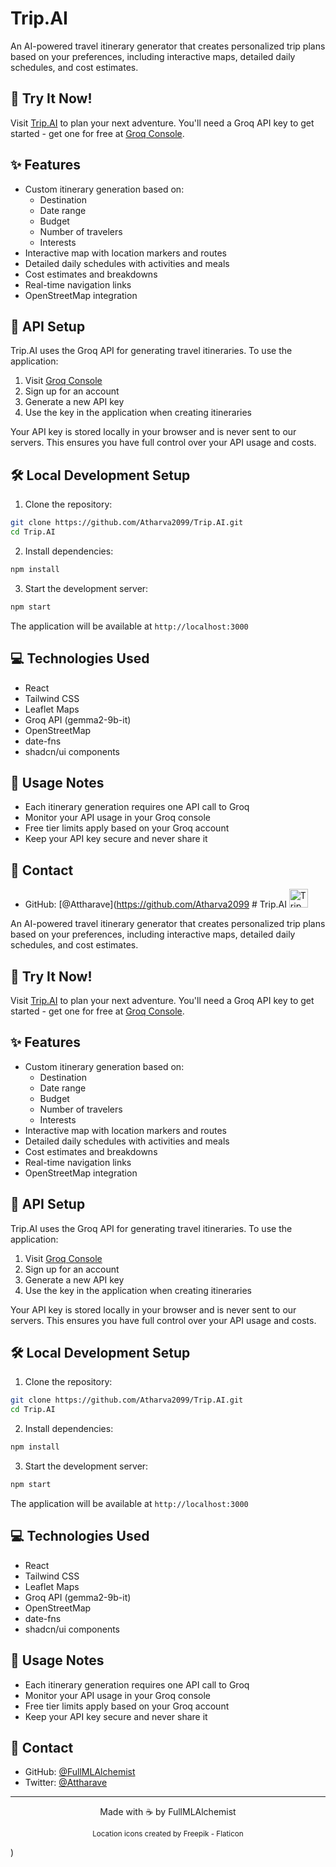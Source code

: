 # Trip.AI 

An AI-powered travel itinerary generator that creates personalized trip plans based on your preferences, including interactive maps, detailed daily schedules, and cost estimates.

## 🚀 Try It Now!

Visit [Trip.AI](https://atharva2099.github.io/Trip.AI/) to plan your next adventure. You'll need a Groq API key to get started - get one for free at [Groq Console](https://console.groq.com/keys).

## ✨ Features

- Custom itinerary generation based on:
  - Destination
  - Date range
  - Budget
  - Number of travelers
  - Interests
- Interactive map with location markers and routes
- Detailed daily schedules with activities and meals
- Cost estimates and breakdowns
- Real-time navigation links
- OpenStreetMap integration

## 🔑 API Setup

Trip.AI uses the Groq API for generating travel itineraries. To use the application:

1. Visit [Groq Console](https://console.groq.com/keys)
2. Sign up for an account
3. Generate a new API key
4. Use the key in the application when creating itineraries

Your API key is stored locally in your browser and is never sent to our servers. This ensures you have full control over your API usage and costs.

## 🛠️ Local Development Setup

1. Clone the repository:
```bash
git clone https://github.com/Atharva2099/Trip.AI.git
cd Trip.AI
```

2. Install dependencies:
```bash
npm install
```

3. Start the development server:
```bash
npm start
```

The application will be available at `http://localhost:3000`

## 💻 Technologies Used

- React
- Tailwind CSS
- Leaflet Maps
- Groq API (gemma2-9b-it)
- OpenStreetMap
- date-fns
- shadcn/ui components

## 📝 Usage Notes

- Each itinerary generation requires one API call to Groq
- Monitor your API usage in your Groq console
- Free tier limits apply based on your Groq account
- Keep your API key secure and never share it

## 📧 Contact

- GitHub: [@Attharave](https://github.com/Atharva2099 # Trip.AI <img src="public/maps1.png" alt="Trip.AI Logo" width="30"/>

An AI-powered travel itinerary generator that creates personalized trip plans based on your preferences, including interactive maps, detailed daily schedules, and cost estimates.

## 🚀 Try It Now!

Visit [Trip.AI](https://atharva2099.github.io/Trip.AI/) to plan your next adventure. You'll need a Groq API key to get started - get one for free at [Groq Console](https://console.groq.com/keys).

## ✨ Features

- Custom itinerary generation based on:
  - Destination
  - Date range
  - Budget
  - Number of travelers
  - Interests
- Interactive map with location markers and routes
- Detailed daily schedules with activities and meals
- Cost estimates and breakdowns
- Real-time navigation links
- OpenStreetMap integration

## 🔑 API Setup

Trip.AI uses the Groq API for generating travel itineraries. To use the application:

1. Visit [Groq Console](https://console.groq.com/keys)
2. Sign up for an account
3. Generate a new API key
4. Use the key in the application when creating itineraries

Your API key is stored locally in your browser and is never sent to our servers. This ensures you have full control over your API usage and costs.

## 🛠️ Local Development Setup

1. Clone the repository:
```bash
git clone https://github.com/Atharva2099/Trip.AI.git
cd Trip.AI
```

2. Install dependencies:
```bash
npm install
```

3. Start the development server:
```bash
npm start
```

The application will be available at `http://localhost:3000`

## 💻 Technologies Used

- React
- Tailwind CSS
- Leaflet Maps
- Groq API (gemma2-9b-it)
- OpenStreetMap
- date-fns
- shadcn/ui components

## 📝 Usage Notes

- Each itinerary generation requires one API call to Groq
- Monitor your API usage in your Groq console
- Free tier limits apply based on your Groq account
- Keep your API key secure and never share it

## 📧 Contact

- GitHub: [@FullMLAlchemist](https://github.com/Atharva2099)
- Twitter: [@Attharave](https://x.com/attharave)

---
<p align="center">
  Made with ☕️  by FullMLAlchemist
</p>

<p align="center">
  <small>Location icons created by Freepik - Flaticon</small>
</p>)
